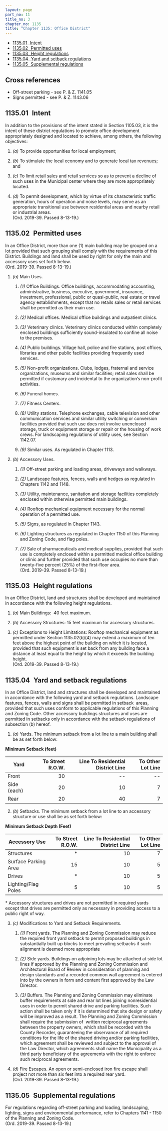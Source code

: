 ```yaml
---
layout: page
part_no: 11
title_no: 3
chapter_no: 1135
title: "Chapter 1135: Office District"
---
```


* [1135.01   Intent](#113501-intent)
* [1135.02   Permitted uses](#113502-permitted-uses)
* [1135.03   Height regulations](#113503-height-regulations)
* [1135.04   Yard and setback regulations](#113504-yard-and-setback-regulations)
* [1135.05   Supplemental regulations](#113505-supplemental-regulations)

## Cross references

* Off-street parking - see P. & Z. 1141.05
* Signs permitted - see P. & Z. 1143.06

## 1135.01   Intent

In addition to the provisions of the intent stated in Section 1105.03, it is the
intent of these district regulations to promote office development appropriately
designed and located to achieve, among others, the following objectives:

1. _(a)_ To provide opportunities for local employment;

2. _(b)_ To stimulate the local economy and to generate local tax revenues; and

3. _(c)_ To limit retail sales and retail services so as to prevent a decline of
such uses in the Municipal center where they are more appropriately located.

4. _(d)_ To permit development, which by virtue of its characteristic traffic
generation, hours of operation and noise levels, may serve as an appropriate
transitional use between residential areas and nearby retail or industrial
areas.  
(Ord. 2019-39. Passed 8-13-19.)

## 1135.02   Permitted uses

In an Office District, more than one (1) main building may be grouped on a lot
provided that such grouping shall comply with the requirements of this District.
Buildings and land shall be used by right for only the main and accessory uses
set forth below.  
(Ord. 2019-39. Passed 8-13-19.)

1. _(a)_ Main Uses.

    1. _(1)_ Office Buildings. Office buildings, accommodating accounting,
    administrative, business, executive, government, insurance, investment,
    professional, public or quasi-public, real estate or travel agency
    establishments, except that no retails sales or retail services shall be
    permitted as their main use.

    2. _(2)_ Medical offices. Medical office buildings and outpatient clinics.

    3. _(3)_ Veterinary clinics. Veterinary clinics conducted within completely
    enclosed buildings sufficiently sound-insulated to confine all noise to the
    premises.

    4. _(4)_ Public buildings. Village hall, police and fire stations, post
    offices, libraries and other public facilities providing frequently used
    services.

    5. _(5)_ Non-profit organizations. Clubs, lodges, fraternal and service
    organizations, museums and similar facilities; retail sales shall be
    permitted if customary and incidental to the organization’s non-profit
    activities.

    6. _(6)_ Funeral homes.

    7. _(7)_ Fitness Centers.

    8. _(8)_ Utility stations. Telephone exchanges, cable television and other
    communication services and similar utility switching or conversion
    facilities provided that such use does not involve unenclosed storage, truck
    or equipment storage or repair or the housing of work crews. For landscaping
    regulations of utility uses, see Section 1142.07.

    9. _(9)_ Similar uses. As regulated in Chapter 1113.

2. _(b)_ Accessory Uses.

    1. _(1)_ Off-street parking and loading areas, driveways and walkways.

    2. _(2)_ Landscape features, fences, walls and hedges as regulated in
    Chapters 1142 and 1148.

    3. _(3)_ Utility, maintenance, sanitation and storage facilities completely
    enclosed within otherwise permitted main buildings.

    4. _(4)_ Rooftop mechanical equipment necessary for the normal operation of
    a permitted use.

    5. _(5)_ Signs, as regulated in Chapter 1143.

    6. _(6)_ Lighting structures as regulated in Chapter 1150 of this Planning
    and Zoning Code, and flag poles.

    7. _(7)_ Sale of pharmaceuticals and medical supplies, provided that such
    use is completely enclosed within a permitted medical office building or
    clinic and further provided that such use occupies no more than twenty-five
    percent (25%) of the first-floor area.  
    (Ord. 2019-39. Passed 8-13-19.)

## 1135.03   Height regulations

In an Office District, land and structures shall be developed and maintained in
accordance with the following height regulations.

1. _(a)_ Main Buildings:  40 feet maximum.

2. _(b)_ Accessory Structures: 15 feet maximum for accessory structures.

3. _(c)_ Exceptions to Height Limitations: Rooftop mechanical equipment as
permitted under Section 1135.02(b)(4) may extend a maximum of ten feet above the
highest point of the building on which it is located, provided that such
equipment is set back from any building face a distance at least equal to the
height by which it exceeds the building height.  
(Ord. 2019-39. Passed 8-13-19.)

## 1135.04   Yard and setback regulations

In an Office District, land and structures shall be developed and maintained in
accordance with the following yard and setback regulations. Landscape features,
fences, walls and signs shall be permitted in setback  areas, provided that such
uses conform to applicable regulations of this Planning and Zoning Code. Other
accessory buildings structures and uses are permitted in setbacks only in
accordance with the setback regulations of subsection (b) hereof.

1. _(a)_ Yards. The minimum setback from a lot line to a main building shall be
as set forth below:

**Minimum Setback (feet)**

| Yard        | To Street R.O.W. | Line To Residential District Line | To Other Lot Line |
|-------------|-----------------:|----------------------------------:|------------------:|
| Front       | 30               | --                                | --                |
| Side (each) | 20               | 10                                | 7                 |
| Rear        | 20               | 40                                | 7                 |

2. _(b)_ Setbacks. The minimum setback from a lot line to an accessory structure
or use shall be as set forth below:

**Minimum Setback Depth (Feet)**

| Accessory Use        | To Street R.O.W. | Line To Residential District Line | To Other Lot Line |
|----------------------|-----------------:|----------------------------------:|------------------:|
| Structures           | *                | 10                                | 7                 |
| Surface Parking Area | 15               | 10                                | 5                 |
| Drives               | *                | 10                                | 5                 |
| Lighting/Flag Poles  | 5                | 10                                | 5                 |

\* Accessory structures and drives are not permitted in required yards except
that drives are permitted only as necessary in providing access to a public
right of way.

3. _(c)_ Modifications to Yard and Setback Requirements.

    1. _(1)_ Front yards. The Planning and Zoning Commission may reduce the
    required front yard setback to permit proposed buildings in substantially
    built up blocks to meet prevailing setbacks if such alignment is deemed more
    appropriate 

    2. _(2)_ Side yards. Buildings on adjoining lots may be attached at side lot
    lines if approved by the Planning and Zoning Commission and Architectural
    Board of Review in consideration of planning and design standards and a
    recorded common wall agreement is entered into by the owners in form and
    content first approved by the Law Director.

    3. _(3)_ Buffers. The Planning and Zoning Commission may eliminate buffer
    requirements at side and rear lot lines joining nonresidential uses in order
    to permit shared drive and parking facilities. Such action shall be taken
    only if it is determined that site design or safety will be improved as a
    result. The Planning and Zoning Commission shall require the submission of 
    written reciprocal agreements between the property owners, which shall be
    recorded with the County Recorder, guaranteeing the observance of all
    required conditions for the life of the shared driving and/or parking
    facilities, which agreement shall be reviewed and subject to the approval of
    the Law Director, which agreements shall name the Municipality as a third
    party beneficiary of the agreements with the right to enforce such
    reciprocal agreements.

4. _(d)_ Fire Escapes. An open or semi-enclosed iron fire escape shall project
not more than six feet into a required rear yard.  
(Ord. 2019-39. Passed 8-13-19.)

## 1135.05   Supplemental regulations

For regulations regarding off-street parking and loading, landscaping, lighting,
signs and environmental performance, refer to Chapters 1141 - 1150 of the
Planning and Zoning Code.  
(Ord. 2019-39. Passed 8-13-19.)
